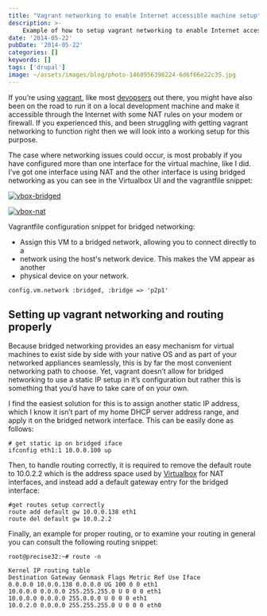 ```yaml
---
title: "Vagrant networking to enable Internet accessible machine setup"
description: >-
    Example of how to setup vagrant networking to enable Internet accessible machine setup with a Vagrantfile
date: '2014-05-22'
pubDate: '2014-05-22'
categories: []
keywords: []
tags: ['drupal']
image: ~/assets/images/blog/photo-1468956398224-6d6f66e22c35.jpg
---
```


If you’re using [vagrant](https://web.archive.org/web/20140625154358/http://www.vagrantup.com/), like most  [devopsers](https://web.archive.org/web/20140625154358/http://en.wikipedia.org/wiki/DevOps) out there, you might have also been on the road to run it on a local development machine and make it accessible through the Internet with some NAT rules on your modem or firewall. If you experienced this, and been struggling with getting vagrant networking to function right then we will look into a working setup for this purpose.

The case where networking issues could occur, is most probably if you have configured more than one interface for the virtual machine, like I did. I’ve got one interface using NAT and the other interface is using bridged networking as you can see in the Virtualbox UI and the vagrantfile snippet:

[![vbox-bridged](https://web.archive.org/web/20140625154358im_/http://enginx.com/wp-content/uploads/2014/05/vbox-bridged-300x246.png)](https://web.archive.org/web/20140625154358/http://enginx.com/wp-content/uploads/2014/05/vbox-bridged.png)

[![vbox-nat](https://web.archive.org/web/20140625154358im_/http://enginx.com/wp-content/uploads/2014/05/vbox-nat-300x242.png)](https://web.archive.org/web/20140625154358/http://enginx.com/wp-content/uploads/2014/05/vbox-nat.png)

Vagrantfile configuration snippet for bridged networking:
* Assign this VM to a bridged network, allowing you to connect directly to a
* network using the host's network device. This makes the VM appear as another
* physical device on your network.

```
config.vm.network :bridged, :bridge => 'p2p1'
```

## Setting up vagrant networking and routing properly

Because bridged networking provides an easy mechanism for virtual machines to exist side by side with your native OS and as part of your networked appliances seamlessly, this is by far the most convenient networking path to choose. Yet, vagrant doesn’t allow for bridged networking to use a static IP setup in it’s configuration but rather this is something that you’d have to take care of on your own.

I find the easiest solution for this is to assign another static IP address, which I know it isn’t part of my home DHCP server address range, and apply it on the bridged network interface. This can be easily done as follows:

```
# get static ip on bridged iface
ifconfig eth1:1 10.0.0.100 up
```

Then, to handle routing correctly, it is required to remove the default route to 10.0.2.2 which is the address space used by [Virtualbox](https://web.archive.org/web/20140625154358/https://www.virtualbox.org/) for NAT interfaces, and instead add a default gateway entry for the bridged interface:

```
#get routes setup correctly
route add default gw 10.0.0.138 eth1
route del default gw 10.0.2.2
```

Finally, an example for proper routing, or to examine your routing in general you can consult the following routing snippet:

```
root@precise32:~# route -n

Kernel IP routing table
Destination Gateway Genmask Flags Metric Ref Use Iface
0.0.0.0 10.0.0.138 0.0.0.0 UG 100 0 0 eth1
10.0.0.0 0.0.0.0 255.255.255.0 U 0 0 0 eth1
10.0.0.0 0.0.0.0 255.0.0.0 U 0 0 0 eth1
10.0.2.0 0.0.0.0 255.255.255.0 U 0 0 0 eth0
```